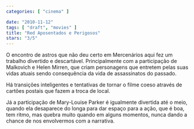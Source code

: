 ```yaml
---
categories: [ "cinema" ]

date: "2010-11-12"
tags: [ "draft", "movies" ]
title: "Red Aposentados e Perigosos"
stars: "3/5"
---
```

O encontro de astros que não deu certo em Mercenários aqui fez um trabalho divertido e descartável. Principalmente com a participação de Malkovich e Helen Mirren, que criam personagens que entretem pelas suas vidas atuais sendo consequência da vida de assassinatos do passado.

Há transições inteligentes e tentativas de tornar o filme coeso através de cartões postais que fazem a troca de local.

Já a participação de Mary-Louise Parker é igualmente divertida até o meio, quando ela desaparece do longa para dar espaço para a ação, que é boa, tem ritmo, mas quebra muito quando em alguns momentos, nunca dando a chance de nos envolvermos com a narrativa.

